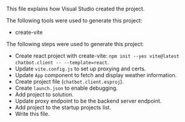This file explains how Visual Studio created the project.

The following tools were used to generate this project:
- create-vite

The following steps were used to generate this project:
- Create react project with create-vite: `npm init --yes vite@latest chatbot.client -- --template=react`.
- Update `vite.config.js` to set up proxying and certs.
- Update `App` component to fetch and display weather information.
- Create project file (`chatbot.client.esproj`).
- Create `launch.json` to enable debugging.
- Add project to solution.
- Update proxy endpoint to be the backend server endpoint.
- Add project to the startup projects list.
- Write this file.
